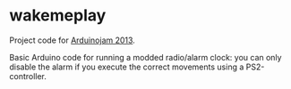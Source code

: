 wakemeplay
==========

Project code for [Arduinojam 2013](http://www.arduino-jam.org/).

Basic Arduino code for running a modded radio/alarm clock: you can only disable
the alarm if you execute the correct movements using a PS2-controller.
